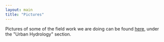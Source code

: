 ```yaml
---
layout: main
title: "Pictures"
---
```

Pictures of some of the field work we are doing can be found
[here](http://www.cee.princeton.edu/eewr/hydromet/research.html), under the
"Urban Hydrology" section.


